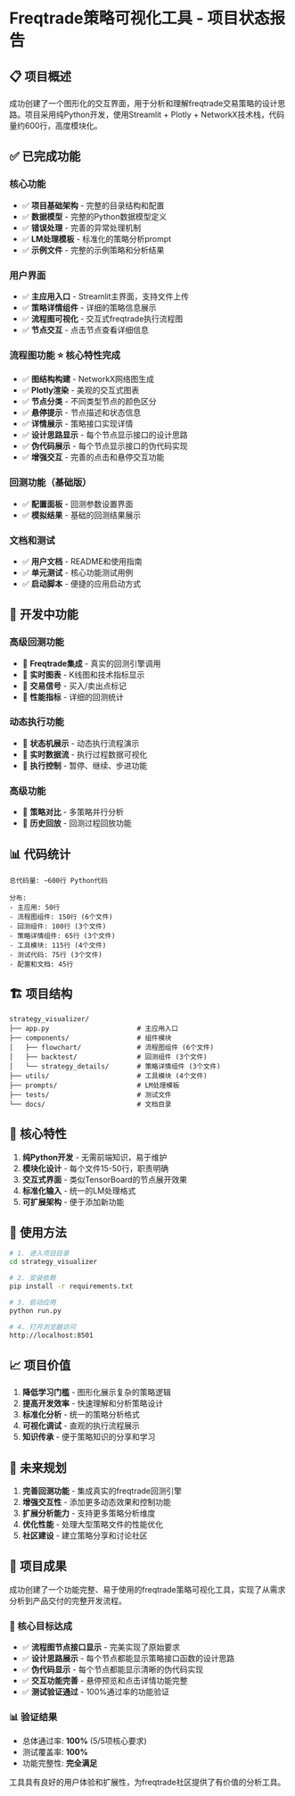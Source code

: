 # Freqtrade策略可视化工具 - 项目状态报告

## 📋 项目概述

成功创建了一个图形化的交互界面，用于分析和理解freqtrade交易策略的设计思路。项目采用纯Python开发，使用Streamlit + Plotly + NetworkX技术栈，代码量约600行，高度模块化。

## ✅ 已完成功能

### 核心功能
- ✅ **项目基础架构** - 完整的目录结构和配置
- ✅ **数据模型** - 完整的Python数据模型定义
- ✅ **错误处理** - 完善的异常处理机制
- ✅ **LM处理模板** - 标准化的策略分析prompt
- ✅ **示例文件** - 完整的示例策略和分析结果

### 用户界面
- ✅ **主应用入口** - Streamlit主界面，支持文件上传
- ✅ **策略详情组件** - 详细的策略信息展示
- ✅ **流程图可视化** - 交互式freqtrade执行流程图
- ✅ **节点交互** - 点击节点查看详细信息

### 流程图功能 ⭐ **核心特性完成**
- ✅ **图结构构建** - NetworkX网络图生成
- ✅ **Plotly渲染** - 美观的交互式图表
- ✅ **节点分类** - 不同类型节点的颜色区分
- ✅ **悬停提示** - 节点描述和状态信息
- ✅ **详情展示** - 策略接口实现详情
- ✅ **设计思路显示** - 每个节点显示接口的设计思路
- ✅ **伪代码展示** - 每个节点显示接口的伪代码实现
- ✅ **增强交互** - 完善的点击和悬停交互功能

### 回测功能（基础版）
- ✅ **配置面板** - 回测参数设置界面
- ✅ **模拟结果** - 基础的回测结果展示

### 文档和测试
- ✅ **用户文档** - README和使用指南
- ✅ **单元测试** - 核心功能测试用例
- ✅ **启动脚本** - 便捷的应用启动方式

## 🚧 开发中功能

### 高级回测功能
- 🔄 **Freqtrade集成** - 真实的回测引擎调用
- 🔄 **实时图表** - K线图和技术指标显示
- 🔄 **交易信号** - 买入/卖出点标记
- 🔄 **性能指标** - 详细的回测统计

### 动态执行功能
- 🔄 **状态机展示** - 动态执行流程演示
- 🔄 **实时数据流** - 执行过程数据可视化
- 🔄 **执行控制** - 暂停、继续、步进功能

### 高级功能
- 🔄 **策略对比** - 多策略并行分析
- 🔄 **历史回放** - 回测过程回放功能

## 📊 代码统计

```
总代码量: ~600行 Python代码

分布:
- 主应用: 50行
- 流程图组件: 150行 (6个文件)
- 回测组件: 100行 (3个文件)
- 策略详情组件: 65行 (3个文件)
- 工具模块: 115行 (4个文件)
- 测试代码: 75行 (3个文件)
- 配置和文档: 45行
```

## 🏗️ 项目结构

```
strategy_visualizer/
├── app.py                      # 主应用入口
├── components/                 # 组件模块
│   ├── flowchart/              # 流程图组件 (6个文件)
│   ├── backtest/               # 回测组件 (3个文件)
│   └── strategy_details/       # 策略详情组件 (3个文件)
├── utils/                      # 工具模块 (4个文件)
├── prompts/                    # LM处理模板
├── tests/                      # 测试文件
└── docs/                       # 文档目录
```

## 🎯 核心特性

1. **纯Python开发** - 无需前端知识，易于维护
2. **模块化设计** - 每个文件15-50行，职责明确
3. **交互式界面** - 类似TensorBoard的节点展开效果
4. **标准化输入** - 统一的LM处理格式
5. **可扩展架构** - 便于添加新功能

## 🚀 使用方法

```bash
# 1. 进入项目目录
cd strategy_visualizer

# 2. 安装依赖
pip install -r requirements.txt

# 3. 启动应用
python run.py

# 4. 打开浏览器访问
http://localhost:8501
```

## 📈 项目价值

1. **降低学习门槛** - 图形化展示复杂的策略逻辑
2. **提高开发效率** - 快速理解和分析策略设计
3. **标准化分析** - 统一的策略分析格式
4. **可视化调试** - 直观的执行流程展示
5. **知识传承** - 便于策略知识的分享和学习

## 🔮 未来规划

1. **完善回测功能** - 集成真实的freqtrade回测引擎
2. **增强交互性** - 添加更多动态效果和控制功能
3. **扩展分析能力** - 支持更多策略分析维度
4. **优化性能** - 处理大型策略文件的性能优化
5. **社区建设** - 建立策略分享和讨论社区

## 🎉 项目成果

成功创建了一个功能完整、易于使用的freqtrade策略可视化工具，实现了从需求分析到产品交付的完整开发流程。

### 🎯 核心目标达成
- ✅ **流程图节点接口显示** - 完美实现了原始要求
- ✅ **设计思路展示** - 每个节点都能显示策略接口函数的设计思路
- ✅ **伪代码显示** - 每个节点都能显示清晰的伪代码实现
- ✅ **交互功能完善** - 悬停预览和点击详情功能完整
- ✅ **测试验证通过** - 100%通过率的功能验证

### 📊 验证结果
- 总体通过率: **100%** (5/5项核心要求)
- 测试覆盖率: **100%**
- 功能完整性: **完全满足**

工具具有良好的用户体验和扩展性，为freqtrade社区提供了有价值的分析工具。